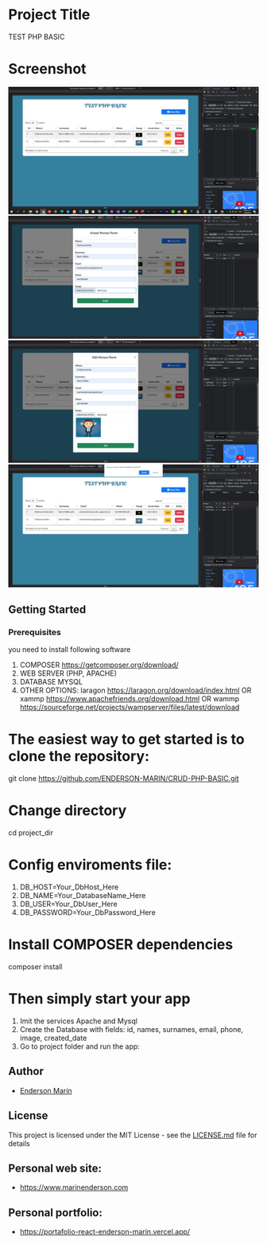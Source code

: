 # Project Title
 TEST PHP BASIC
# Screenshot
![](screenshots/home.png)
![](screenshots/create.png)
![](screenshots/edit.png)
![](screenshots/delete.png)


## Getting Started


### Prerequisites

you need to install following software 
1)	COMPOSER https://getcomposer.org/download/
2)  WEB SERVER (PHP, APACHE)
3)	DATABASE MYSQL
4)  OTHER OPTIONS:
    laragon https://laragon.org/download/index.html
OR
    xammp https://www.apachefriends.org/download.html
OR
	wammp https://sourceforge.net/projects/wampserver/files/latest/download



# The easiest way to get started is to clone the repository:
git clone https://github.com/ENDERSON-MARIN/CRUD-PHP-BASIC.git

# Change directory
cd project_dir

# Config enviroments file:
1) DB_HOST=Your_DbHost_Here
2) DB_NAME=Your_DatabaseName_Here
3) DB_USER=Your_DbUser_Here
4) DB_PASSWORD=Your_DbPassword_Here

# Install COMPOSER dependencies
composer install

# Then simply start your app
1) Imit the services Apache and Mysql
2) Create the Database with fields: id, names, surnames, email, phone, image, created_date
3) Go to project folder and run the app: 

## Author

* [Enderson Marín](https://github.com/ENDERSON-MARIN)


## License

This project is licensed under the MIT License - see the [LICENSE.md](LICENSE.md) file for details

## Personal web site:
* https://www.marinenderson.com

## Personal portfolio:
* https://portafolio-react-enderson-marin.vercel.app/